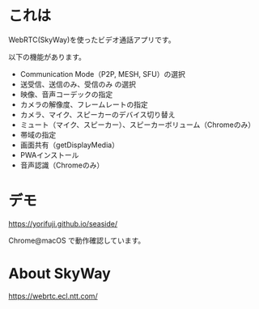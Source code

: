 # これは

WebRTC(SkyWay)を使ったビデオ通話アプリです。

以下の機能があります。

- Communication Mode（P2P, MESH, SFU）の選択
- 送受信、送信のみ、受信のみ の選択
- 映像、音声コーデックの指定
- カメラの解像度、フレームレートの指定
- カメラ、マイク、スピーカーのデバイス切り替え
- ミュート（マイク、スピーカー）、スピーカーボリューム（Chromeのみ）
- 帯域の指定
- 画面共有（getDisplayMedia）
- PWAインストール
- 音声認識（Chromeのみ）

# デモ

https://yorifuji.github.io/seaside/

Chrome@macOS で動作確認しています。

# About SkyWay

https://webrtc.ecl.ntt.com/


